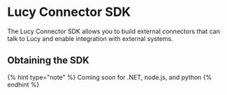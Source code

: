 


<a name='connectorsdk'></a>

# Lucy Connector SDK
The Lucy Connector SDK allows you to build external connectors that can talk to Lucy and enable integration with external systems.

## Obtaining the SDK

{% hint type="note" %}
    Coming soon for .NET, node.js, and python {% endhint %}